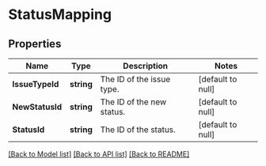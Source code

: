 # StatusMapping

## Properties
Name | Type | Description | Notes
------------ | ------------- | ------------- | -------------
**IssueTypeId** | **string** | The ID of the issue type. | [default to null]
**NewStatusId** | **string** | The ID of the new status. | [default to null]
**StatusId** | **string** | The ID of the status. | [default to null]

[[Back to Model list]](../README.md#documentation-for-models) [[Back to API list]](../README.md#documentation-for-api-endpoints) [[Back to README]](../README.md)

